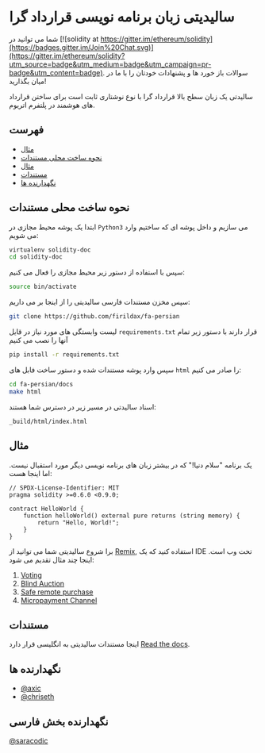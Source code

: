# سالیدیتی زبان برنامه نویسی قرارداد گرا

شما می توانید در [![solidity at https://gitter.im/ethereum/solidity](https://badges.gitter.im/Join%20Chat.svg)](https://gitter.im/ethereum/solidity?utm_source=badge&utm_medium=badge&utm_campaign=pr-badge&utm_content=badge). سوالات باز خورد ها و پشنهادات خودتان را با ما در میان بگذارید!

سالیدتی یک زبان سطح بالا قرارداد گرا با نوع نوشتاری ثابت است برای ساختن قرارداد های هوشمند در پلتفرم اتریوم.

## فهرست

- [مثال](#مثال)
- [نحوه ساخت محلی مستندات](#نحوه-ساخت-محلی-مستندات)
- [مثال](#مثال)
- [مستندات](#مستندات)
- [نگهدارنده ها](#نگهدارنده-ها)

## نحوه ساخت محلی مستندات

ابتدا یک پوشه محیط مجازی در `Python3` می سازیم و داخل پوشه ای که ساختیم وارد می شویم:

```bash
virtualenv solidity-doc
cd solidity-doc
```

سپس با استفاده از دستور زیر محیط مجازی را فعال می کنیم:

```bash
source bin/activate
```

سپس مخزن مستندات فارسی سالیدیتی را از اینجا بر می داریم:

```bash
git clone https://github.com/firildax/fa-persian
```

لیست وابستگی های مورد نیاز در قایل `requirements.txt` قرار دارند با دستور زیر تمام آنها را نصب می کنیم

```bash
pip install -r requirements.txt
```

سپس وارد پوشه مستندات شده و دستور ساخت فابل های `html` را صادر می کنیم:

```bash
cd fa-persian/docs
make html
```

اسناد سالیدتی در مسیر زیر در دسترس شما هستند:

`_build/html/index.html`

## مثال

یک برنامه "سلام دنیا!" که در بیشتر زبان های برنامه نویسی دیگر مورد استقبال نیست. اما اینجا هست:

```solidity
// SPDX-License-Identifier: MIT
pragma solidity >=0.6.0 <0.9.0;

contract HelloWorld {
    function helloWorld() external pure returns (string memory) {
        return "Hello, World!";
    }
}
```

برا شروع سالیدیتی شما می توانید از [Remix](https://remix.ethereum.org/), استفاده کنید
که یک IDE تحت وب است. اینجا چند مثال تقدیم می شود:

1. [Voting](https://docs.soliditylang.org/en/latest/solidity-by-example.html#voting)
2. [Blind Auction](https://docs.soliditylang.org/en/latest/solidity-by-example.html#blind-auction)
3. [Safe remote purchase](https://docs.soliditylang.org/en/latest/solidity-by-example.html#safe-remote-purchase)
4. [Micropayment Channel](https://docs.soliditylang.org/en/latest/solidity-by-example.html#micropayment-channel)

## مستندات

اینجا مستندات سالیدیتی به انگلیسی قرار دارد [Read the docs](https://docs.soliditylang.org).

## نگهدارنده ها

- [@axic](https://github.com/axic)
- [@chriseth](https://github.com/chriseth)

## نگهدارنده بخش فارسی

[@saracodic](https://github.com/saracodic)
